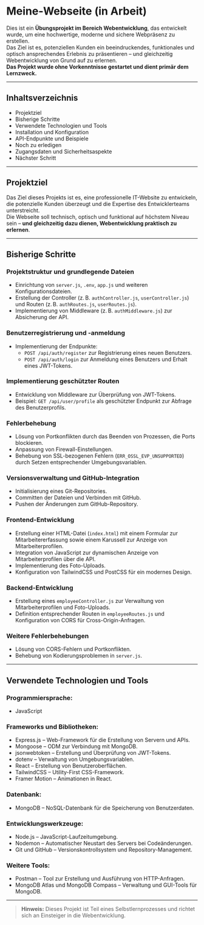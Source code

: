 # Meine-Webseite (in Arbeit)

Dies ist ein **Übungsprojekt im Bereich Webentwicklung**, das entwickelt wurde, um eine hochwertige, moderne und sichere Webpräsenz zu erstellen.  
Das Ziel ist es, potenziellen Kunden ein beeindruckendes, funktionales und optisch ansprechendes Erlebnis zu präsentieren – und gleichzeitig Webentwicklung von Grund auf zu erlernen.  
**Das Projekt wurde ohne Vorkenntnisse gestartet und dient primär dem Lernzweck.**

---

## Inhaltsverzeichnis

- Projektziel  
- Bisherige Schritte  
- Verwendete Technologien und Tools  
- Installation und Konfiguration  
- API-Endpunkte und Beispiele  
- Noch zu erledigen  
- Zugangsdaten und Sicherheitsaspekte  
- Nächster Schritt  

---

## Projektziel

Das Ziel dieses Projekts ist es, eine professionelle IT-Website zu entwickeln, die potenzielle Kunden überzeugt und die Expertise des Entwicklerteams unterstreicht.  
Die Webseite soll technisch, optisch und funktional auf höchstem Niveau sein – **und gleichzeitig dazu dienen, Webentwicklung praktisch zu erlernen**.

---

## Bisherige Schritte

### Projektstruktur und grundlegende Dateien
- Einrichtung von `server.js`, `.env`, `app.js` und weiteren Konfigurationsdateien.
- Erstellung der Controller (z. B. `authController.js`, `userController.js`) und Routen (z. B. `authRoutes.js`, `userRoutes.js`).
- Implementierung von Middleware (z. B. `authMiddleware.js`) zur Absicherung der API.

### Benutzerregistrierung und -anmeldung
- Implementierung der Endpunkte:
  - `POST /api/auth/register` zur Registrierung eines neuen Benutzers.
  - `POST /api/auth/login` zur Anmeldung eines Benutzers und Erhalt eines JWT-Tokens.

### Implementierung geschützter Routen
- Entwicklung von Middleware zur Überprüfung von JWT-Tokens.
- Beispiel: `GET /api/user/profile` als geschützter Endpunkt zur Abfrage des Benutzerprofils.

### Fehlerbehebung
- Lösung von Portkonflikten durch das Beenden von Prozessen, die Ports blockieren.
- Anpassung von Firewall-Einstellungen.
- Behebung von SSL-bezogenen Fehlern (`ERR_OSSL_EVP_UNSUPPORTED`) durch Setzen entsprechender Umgebungsvariablen.

### Versionsverwaltung und GitHub-Integration
- Initialisierung eines Git-Repositories.
- Committen der Dateien und Verbinden mit GitHub.
- Pushen der Änderungen zum GitHub-Repository.

### Frontend-Entwicklung
- Erstellung einer HTML-Datei (`index.html`) mit einem Formular zur Mitarbeitererfassung sowie einem Karussell zur Anzeige von Mitarbeiterprofilen.
- Integration von JavaScript zur dynamischen Anzeige von Mitarbeiterprofilen über die API.
- Implementierung des Foto-Uploads.
- Konfiguration von TailwindCSS und PostCSS für ein modernes Design.

### Backend-Entwicklung
- Erstellung eines `employeeController.js` zur Verwaltung von Mitarbeiterprofilen und Foto-Uploads.
- Definition entsprechender Routen in `employeeRoutes.js` und Konfiguration von CORS für Cross-Origin-Anfragen.

### Weitere Fehlerbehebungen
- Lösung von CORS-Fehlern und Portkonflikten.
- Behebung von Kodierungsproblemen in `server.js`.

---

## Verwendete Technologien und Tools

### Programmiersprache:
- JavaScript

### Frameworks und Bibliotheken:
- Express.js – Web-Framework für die Erstellung von Servern und APIs.
- Mongoose – ODM zur Verbindung mit MongoDB.
- jsonwebtoken – Erstellung und Überprüfung von JWT-Tokens.
- dotenv – Verwaltung von Umgebungsvariablen.
- React – Erstellung von Benutzeroberflächen.
- TailwindCSS – Utility-First CSS-Framework.
- Framer Motion – Animationen in React.

### Datenbank:
- MongoDB – NoSQL-Datenbank für die Speicherung von Benutzerdaten.

### Entwicklungswerkzeuge:
- Node.js – JavaScript-Laufzeitumgebung.
- Nodemon – Automatischer Neustart des Servers bei Codeänderungen.
- Git und GitHub – Versionskontrollsystem und Repository-Management.

### Weitere Tools:
- Postman – Tool zur Erstellung und Ausführung von HTTP-Anfragen.
- MongoDB Atlas und MongoDB Compass – Verwaltung und GUI-Tools für MongoDB.

---

> **Hinweis:** Dieses Projekt ist Teil eines Selbstlernprozesses und richtet sich an Einsteiger in die Webentwicklung.
